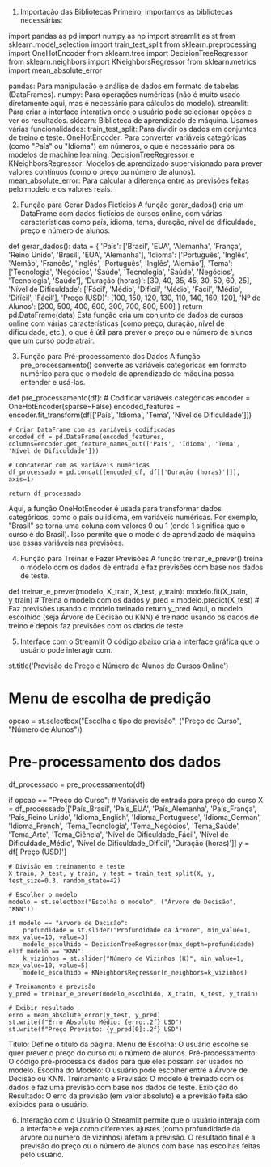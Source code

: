 1. Importação das Bibliotecas
Primeiro, importamos as bibliotecas necessárias:

import pandas as pd
import numpy as np
import streamlit as st
from sklearn.model_selection import train_test_split
from sklearn.preprocessing import OneHotEncoder
from sklearn.tree import DecisionTreeRegressor
from sklearn.neighbors import KNeighborsRegressor
from sklearn.metrics import mean_absolute_error

pandas: Para manipulação e análise de dados em formato de tabelas (DataFrames).
numpy: Para operações numéricas (não é muito usado diretamente aqui, mas é necessário para cálculos do modelo).
streamlit: Para criar a interface interativa onde o usuário pode selecionar opções e ver os resultados.
sklearn: Biblioteca de aprendizado de máquina. Usamos várias funcionalidades:
train_test_split: Para dividir os dados em conjuntos de treino e teste.
OneHotEncoder: Para converter variáveis categóricas (como "País" ou "Idioma") em números, o que é necessário para os modelos de machine learning.
DecisionTreeRegressor e KNeighborsRegressor: Modelos de aprendizado supervisionado para prever valores contínuos (como o preço ou número de alunos).
mean_absolute_error: Para calcular a diferença entre as previsões feitas pelo modelo e os valores reais.

2. Função para Gerar Dados Fictícios
A função gerar_dados() cria um DataFrame com dados fictícios de cursos online, com várias características como país, idioma, tema, duração, nível de dificuldade, preço e número de alunos.

def gerar_dados():
    data = {
        'País': ['Brasil', 'EUA', 'Alemanha', 'França', 'Reino Unido', 'Brasil', 'EUA', 'Alemanha'],
        'Idioma': ['Português', 'Inglês', 'Alemão', 'Francês', 'Inglês', 'Português', 'Inglês', 'Alemão'],
        'Tema': ['Tecnologia', 'Negócios', 'Saúde', 'Tecnologia', 'Saúde', 'Negócios', 'Tecnologia', 'Saúde'],
        'Duração (horas)': [30, 40, 35, 45, 30, 50, 60, 25],
        'Nível de Dificuldade': ['Fácil', 'Médio', 'Difícil', 'Médio', 'Fácil', 'Médio', 'Difícil', 'Fácil'],
        'Preço (USD)': [100, 150, 120, 130, 110, 140, 160, 120],
        'Nº de Alunos': [200, 500, 400, 600, 300, 700, 800, 500]
    }
    return pd.DataFrame(data)
Esta função cria um conjunto de dados de cursos online com várias características (como preço, duração, nível de dificuldade, etc.), o que é útil para prever o preço ou o número de alunos que um curso pode atrair.


3. Função para Pré-processamento dos Dados
A função pre_processamento() converte as variáveis categóricas em formato numérico para que o modelo de aprendizado de máquina possa entender e usá-las.

def pre_processamento(df):
    # Codificar variáveis categóricas
    encoder = OneHotEncoder(sparse=False)
    encoded_features = encoder.fit_transform(df[['País', 'Idioma', 'Tema', 'Nível de Dificuldade']])
    
    # Criar DataFrame com as variáveis codificadas
    encoded_df = pd.DataFrame(encoded_features, columns=encoder.get_feature_names_out(['País', 'Idioma', 'Tema', 'Nível de Dificuldade']))
    
    # Concatenar com as variáveis numéricas
    df_processado = pd.concat([encoded_df, df[['Duração (horas)']]], axis=1)
    
    return df_processado
Aqui, a função OneHotEncoder é usada para transformar dados categóricos, como o país ou idioma, em variáveis numéricas. Por exemplo, "Brasil" se torna uma coluna com valores 0 ou 1 (onde 1 significa que o curso é do Brasil). Isso permite que o modelo de aprendizado de máquina use essas variáveis nas previsões.

4. Função para Treinar e Fazer Previsões
A função treinar_e_prever() treina o modelo com os dados de entrada e faz previsões com base nos dados de teste.

def treinar_e_prever(modelo, X_train, X_test, y_train):
    modelo.fit(X_train, y_train)  # Treina o modelo com os dados
    y_pred = modelo.predict(X_test)  # Faz previsões usando o modelo treinado
    return y_pred
Aqui, o modelo escolhido (seja Árvore de Decisão ou KNN) é treinado usando os dados de treino e depois faz previsões com os dados de teste.

5. Interface com o Streamlit
O código abaixo cria a interface gráfica que o usuário pode interagir com.

st.title('Previsão de Preço e Número de Alunos de Cursos Online')

# Menu de escolha de predição
opcao = st.selectbox("Escolha o tipo de previsão", ("Preço do Curso", "Número de Alunos"))

# Pre-processamento dos dados
df_processado = pre_processamento(df)

if opcao == "Preço do Curso":
    # Variáveis de entrada para preço do curso
    X = df_processado[['País_Brasil', 'País_EUA', 'País_Alemanha', 'País_França', 'País_Reino Unido',
                       'Idioma_English', 'Idioma_Portuguese', 'Idioma_German', 'Idioma_French',
                       'Tema_Tecnologia', 'Tema_Negócios', 'Tema_Saúde', 'Tema_Arte', 'Tema_Ciência',
                       'Nível de Dificuldade_Fácil', 'Nível de Dificuldade_Médio', 'Nível de Dificuldade_Difícil', 
                       'Duração (horas)']]
    y = df['Preço (USD)']

    # Divisão em treinamento e teste
    X_train, X_test, y_train, y_test = train_test_split(X, y, test_size=0.3, random_state=42)

    # Escolher o modelo
    modelo = st.selectbox("Escolha o modelo", ("Árvore de Decisão", "KNN"))
    
    if modelo == "Árvore de Decisão":
        profundidade = st.slider("Profundidade da Árvore", min_value=1, max_value=10, value=3)
        modelo_escolhido = DecisionTreeRegressor(max_depth=profundidade)
    elif modelo == "KNN":
        k_vizinhos = st.slider("Número de Vizinhos (K)", min_value=1, max_value=10, value=5)
        modelo_escolhido = KNeighborsRegressor(n_neighbors=k_vizinhos)
    
    # Treinamento e previsão
    y_pred = treinar_e_prever(modelo_escolhido, X_train, X_test, y_train)
    
    # Exibir resultado
    erro = mean_absolute_error(y_test, y_pred)
    st.write(f"Erro Absoluto Médio: {erro:.2f} USD")
    st.write(f"Preço Previsto: {y_pred[0]:.2f} USD")
    
Título: Define o título da página.
Menu de Escolha: O usuário escolhe se quer prever o preço do curso ou o número de alunos.
Pré-processamento: O código pré-processa os dados para que eles possam ser usados no modelo.
Escolha do Modelo: O usuário pode escolher entre a Árvore de Decisão ou KNN.
Treinamento e Previsão: O modelo é treinado com os dados e faz uma previsão com base nos dados de teste.
Exibição do Resultado: O erro da previsão (em valor absoluto) e a previsão feita são exibidos para o usuário.

6. Interação com o Usuário
O Streamlit permite que o usuário interaja com a interface e veja como diferentes ajustes (como profundidade da árvore ou número de vizinhos) afetam a previsão.
O resultado final é a previsão do preço ou o número de alunos com base nas escolhas feitas pelo usuário.
